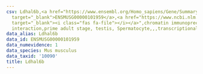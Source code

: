 ```yaml
---
csv: Ldhal6b,<a href="https://www.ensembl.org/Homo_sapiens/Gene/Summary?db=core;g=ENSMUSG00000101959"
  target="_blank">ENSMUSG00000101959</a>,<a href="https://www.ncbi.nlm.nih.gov/pubmed/25450459"
  target="_blank"><i class="fas fa-file"></i></a>",chromatin immunoprecipitation assay,direct
  interaction,prime adult stage, testis, Spermatocyte,,,transcriptional regulation,
data_alias: Ldhal6b
data_id: ENSMUSG00000101959
data_numevidence: 1
data_species: Mus musculus
data_taxid: '10090'
title: Ldhal6b
---
```

